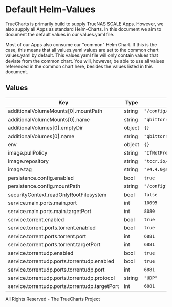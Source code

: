 # Default Helm-Values

TrueCharts is primarily build to supply TrueNAS SCALE Apps.
However, we also supply all Apps as standard Helm-Charts. In this document we aim to document the default values in our values.yaml file.

Most of our Apps also consume our "common" Helm Chart.
If this is the case, this means that all values.yaml values are set to the common chart values.yaml by default. This values.yaml file will only contain values that deviate from the common chart.
You will, however, be able to use all values referenced in the common chart here, besides the values listed in this document.

## Values

| Key | Type | Default | Description |
|-----|------|---------|-------------|
| additionalVolumeMounts[0].mountPath | string | `"/config/custom-cont-init.d"` |  |
| additionalVolumeMounts[0].name | string | `"qbittorrent-scripts"` |  |
| additionalVolumes[0].emptyDir | object | `{}` |  |
| additionalVolumes[0].name | string | `"qbittorrent-scripts"` |  |
| env | object | `{}` |  |
| image.pullPolicy | string | `"IfNotPresent"` |  |
| image.repository | string | `"tccr.io/truecharts/qbittorrent"` |  |
| image.tag | string | `"v4.4.0@sha256:5e7e823e982f970c3eee7d6002e6b38271b559f89b0c90b7d8e5582845e335f3"` |  |
| persistence.config.enabled | bool | `true` |  |
| persistence.config.mountPath | string | `"/config"` |  |
| securityContext.readOnlyRootFilesystem | bool | `false` |  |
| service.main.ports.main.port | int | `10095` |  |
| service.main.ports.main.targetPort | int | `8080` |  |
| service.torrent.enabled | bool | `true` |  |
| service.torrent.ports.torrent.enabled | bool | `true` |  |
| service.torrent.ports.torrent.port | int | `6881` |  |
| service.torrent.ports.torrent.targetPort | int | `6881` |  |
| service.torrentudp.enabled | bool | `true` |  |
| service.torrentudp.ports.torrentudp.enabled | bool | `true` |  |
| service.torrentudp.ports.torrentudp.port | int | `6881` |  |
| service.torrentudp.ports.torrentudp.protocol | string | `"UDP"` |  |
| service.torrentudp.ports.torrentudp.targetPort | int | `6881` |  |

All Rights Reserved - The TrueCharts Project
